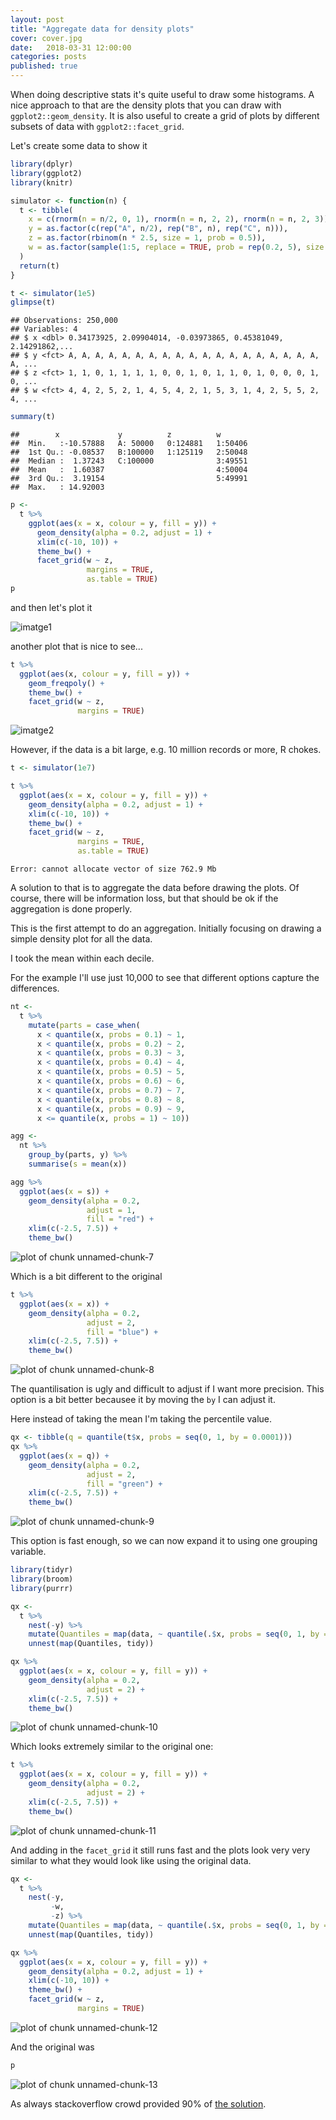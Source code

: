 ```yaml
---
layout: post
title: "Aggregate data for density plots"
cover: cover.jpg
date:   2018-03-31 12:00:00
categories: posts
published: true
---
```


When doing descriptive stats it's quite useful to draw some histograms. A nice approach to that are 
the density plots that you can draw with `ggplot2::geom_density`. It is also useful 
to create a grid of plots by different subsets of data with `ggplot2::facet_grid`.

Let's create some data to show it

```r
library(dplyr)
library(ggplot2)
library(knitr)
```


```r
simulator <- function(n) {
  t <- tibble(
    x = c(rnorm(n = n/2, 0, 1), rnorm(n = n, 2, 2), rnorm(n = n, 2, 3)),
    y = as.factor(c(rep("A", n/2), rep("B", n), rep("C", n))),
    z = as.factor(rbinom(n * 2.5, size = 1, prob = 0.5)),
    w = as.factor(sample(1:5, replace = TRUE, prob = rep(0.2, 5), size = n * 2.5))
  )
  return(t)
}

t <- simulator(1e5)
glimpse(t)
```

```
## Observations: 250,000
## Variables: 4
## $ x <dbl> 0.34173925, 2.09904014, -0.03973865, 0.45381049, 2.14291862,...
## $ y <fct> A, A, A, A, A, A, A, A, A, A, A, A, A, A, A, A, A, A, A, A, ...
## $ z <fct> 1, 1, 0, 1, 1, 1, 1, 0, 0, 1, 0, 1, 1, 0, 1, 0, 0, 0, 1, 0, ...
## $ w <fct> 4, 4, 2, 5, 2, 1, 4, 5, 4, 2, 1, 5, 3, 1, 4, 2, 5, 5, 2, 4, ...
```

```r
summary(t)
```

```
##        x             y          z          w        
##  Min.   :-10.57888   A: 50000   0:124881   1:50406  
##  1st Qu.: -0.08537   B:100000   1:125119   2:50048  
##  Median :  1.37243   C:100000              3:49551  
##  Mean   :  1.60387                         4:50004  
##  3rd Qu.:  3.19154                         5:49991  
##  Max.   : 14.92003
```


```r
p <- 
  t %>% 
    ggplot(aes(x = x, colour = y, fill = y)) +
      geom_density(alpha = 0.2, adjust = 1) +
      xlim(c(-10, 10)) +
      theme_bw() +
      facet_grid(w ~ z,
                 margins = TRUE,
                 as.table = TRUE)
p
```

and then let's plot it

![imatge1](/images/unnamed-chunk-3-1.png)

another plot that is nice to see...

```r
t %>% 
  ggplot(aes(x, colour = y, fill = y)) +
    geom_freqpoly() +
    theme_bw() +
    facet_grid(w ~ z,
               margins = TRUE)
```

![imatge2](/images/unnamed-chunk-4-1.png)

However, if the data is a bit large, e.g. 10 million records or more, R chokes.


```r
t <- simulator(1e7)

t %>% 
  ggplot(aes(x = x, colour = y, fill = y)) +
    geom_density(alpha = 0.2, adjust = 1) +
    xlim(c(-10, 10)) +
    theme_bw() +
    facet_grid(w ~ z,
               margins = TRUE,
               as.table = TRUE)
```

```
Error: cannot allocate vector of size 762.9 Mb
```

A solution to that is to aggregate the data before drawing the plots. Of course, there will be
information loss, but that should be ok if the aggregation is done properly.

This is the first attempt to do an aggregation. Initially focusing on drawing a simple density plot for all the data.

I took the mean within each decile.

For the example I'll use just 10,000 to see that different options capture the differences.

```r
nt <- 
  t %>% 
    mutate(parts = case_when(
      x < quantile(x, probs = 0.1) ~ 1,
      x < quantile(x, probs = 0.2) ~ 2,
      x < quantile(x, probs = 0.3) ~ 3,
      x < quantile(x, probs = 0.4) ~ 4,
      x < quantile(x, probs = 0.5) ~ 5,
      x < quantile(x, probs = 0.6) ~ 6,
      x < quantile(x, probs = 0.7) ~ 7,
      x < quantile(x, probs = 0.8) ~ 8,
      x < quantile(x, probs = 0.9) ~ 9,
      x <= quantile(x, probs = 1) ~ 10))

agg <- 
  nt %>% 
    group_by(parts, y) %>% 
    summarise(s = mean(x))
```


```r
agg %>% 
  ggplot(aes(x = s)) +
    geom_density(alpha = 0.2,
                 adjust = 1,
                 fill = "red") +
    xlim(c(-2.5, 7.5)) +
    theme_bw()
```

![plot of chunk unnamed-chunk-7](/images/unnamed-chunk-7-1.png)

Which is a bit different to the original

```r
t %>% 
  ggplot(aes(x = x)) +
    geom_density(alpha = 0.2,
                 adjust = 2,
                 fill = "blue") +
    xlim(c(-2.5, 7.5)) +
    theme_bw()
```

![plot of chunk unnamed-chunk-8](/images/unnamed-chunk-8-1.png)

The quantilisation is ugly and difficult to adjust if I want more precision. This option is a bit better becausee it
by moving the `by` I can adjust it.

Here instead of taking the mean I'm taking the percentile value.

```r
qx <- tibble(q = quantile(t$x, probs = seq(0, 1, by = 0.0001)))
qx %>% 
  ggplot(aes(x = q)) +
    geom_density(alpha = 0.2,
                 adjust = 2,
                 fill = "green") +
    xlim(c(-2.5, 7.5)) +
    theme_bw()
```

![plot of chunk unnamed-chunk-9](/images/unnamed-chunk-9-1.png)


This option is fast enough, so we can now expand it to using one grouping variable.

```r
library(tidyr)
library(broom)
library(purrr)

qx <- 
  t %>%
    nest(-y) %>%
    mutate(Quantiles = map(data, ~ quantile(.$x, probs = seq(0, 1, by = 0.0001)))) %>% 
    unnest(map(Quantiles, tidy))

qx %>% 
  ggplot(aes(x = x, colour = y, fill = y)) +
    geom_density(alpha = 0.2,
                 adjust = 2) +
    xlim(c(-2.5, 7.5)) +
    theme_bw()
```

![plot of chunk unnamed-chunk-10](/images/unnamed-chunk-10-1.png)

Which looks extremely similar to the original one:

```r
t %>% 
  ggplot(aes(x = x, colour = y, fill = y)) +
    geom_density(alpha = 0.2,
                 adjust = 2) +
    xlim(c(-2.5, 7.5)) +
    theme_bw()
```

![plot of chunk unnamed-chunk-11](/images/unnamed-chunk-11-1.png)


And adding in the `facet_grid` it still runs fast and the plots look very very similar to what they would look like using the original data.

```r
qx <- 
  t %>%
    nest(-y,
         -w,
         -z) %>%
    mutate(Quantiles = map(data, ~ quantile(.$x, probs = seq(0, 1, by = 0.0001)))) %>% 
    unnest(map(Quantiles, tidy))

qx %>% 
  ggplot(aes(x = x, colour = y, fill = y)) +
    geom_density(alpha = 0.2, adjust = 1) +
    xlim(c(-10, 10)) +
    theme_bw() +
    facet_grid(w ~ z,
               margins = TRUE)
```

![plot of chunk unnamed-chunk-12](/images/unnamed-chunk-12-1.png)

And the original was

```r
p
```

![plot of chunk unnamed-chunk-13](/images/unnamed-chunk-13-1.png)


As always stackoverflow crowd provided 90% of [the solution](https://stackoverflow.com/questions/30488389/using-dplyr-window-functions-to-calculate-percentiles).
